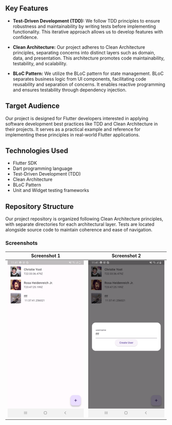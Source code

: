 ## Key Features

- **Test-Driven Development (TDD):** We follow TDD principles to ensure robustness and maintainability by writing tests before implementing functionality. This iterative approach allows us to develop features with confidence.
  
- **Clean Architecture:** Our project adheres to Clean Architecture principles, separating concerns into distinct layers such as domain, data, and presentation. This architecture promotes code maintainability, testability, and scalability.
  
- **BLoC Pattern:** We utilize the BLoC pattern for state management. BLoC separates business logic from UI components, facilitating code reusability and separation of concerns. It enables reactive programming and ensures testability through dependency injection.

## Target Audience

Our project is designed for Flutter developers interested in applying software development best practices like TDD and Clean Architecture in their projects. It serves as a practical example and reference for implementing these principles in real-world Flutter applications.

## Technologies Used

- Flutter SDK
- Dart programming language
- Test-Driven Development (TDD)
- Clean Architecture
- BLoC Pattern
- Unit and Widget testing frameworks

## Repository Structure

Our project repository is organized following Clean Architecture principles, with separate directories for each architectural layer. Tests are located alongside source code to maintain coherence and ease of navigation.

### Screenshots

| Screenshot 1                      | Screenshot 2                      |
| --------------------------------- | --------------------------------- |
| ![Screenshot 1](assets\images\image1.png) | ![Screenshot 2](assets\images\image2.png) |

